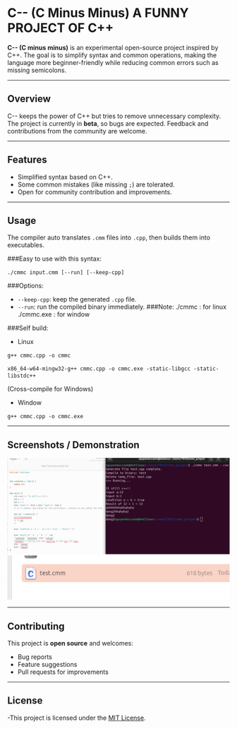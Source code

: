 # C-- (C Minus Minus) A FUNNY PROJECT OF C++

**C-- (C minus minus)** is an experimental open-source project inspired by C++.
The goal is to simplify syntax and common operations, making the language more beginner-friendly while reducing common errors such as missing semicolons.

---

## Overview
C-- keeps the power of C++ but tries to remove unnecessary complexity. 
The project is currently in **beta**, so bugs are expected. Feedback and contributions from the community are welcome.

---

## Features
- Simplified syntax based on C++.
- Some common mistakes (like missing `;`) are tolerated.
- Open for community contribution and improvements.

---

## Usage
The compiler auto translates `.cmm` files into `.cpp`, then builds them into executables.

###Easy to use with this syntax:
```
./cmmc input.cmm [--run] [--keep-cpp]
```
###Options:
- `--keep-cpp`: keep the generated `.cpp` file.
- `--run`: run the compiled binary immediately.
###Note:
./cmmc : for linux
./cmmc.exe : for window

###Self build: 
- Linux 
```
g++ cmmc.cpp -o cmmc
```
```
x86_64-w64-mingw32-g++ cmmc.cpp -o cmmc.exe -static-libgcc -static-libstdc++
```
(Cross-compile for Windows)
- Window
```
g++ cmmc.cpp -o cmmc.exe
```
---

## Screenshots / Demonstration
![Compiler Demo](docs/demo.png)
![Compiler Demo](docs/demo2.png)

---

## Contributing
This project is **open source** and welcomes:
- Bug reports
- Feature suggestions
- Pull requests for improvements

---

## License

-This project is licensed under the [MIT License](https://opensource.org/licenses/MIT).





